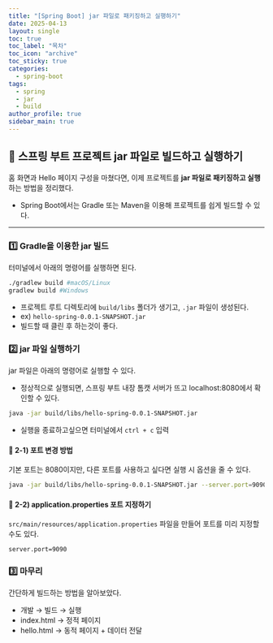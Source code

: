 ```yaml
---
title: "[Spring Boot] jar 파일로 패키징하고 실행하기"
date: 2025-04-13
layout: single
toc: true
toc_label: "목차"
toc_icon: "archive"
toc_sticky: true
categories:
  - spring-boot
tags:
  - spring
  - jar
  - build
author_profile: true
sidebar_main: true
---
```


## :ledger: 스프링 부트 프로젝트 jar 파일로 빌드하고 실행하기

홈 화면과 Hello 페이지 구성을 마쳤다면, 이제 프로젝트를 **jar 파일로 패키징하고 실행**하는 방법을 정리했다.

- Spring Boot에서는 Gradle 또는 Maven을 이용해 프로젝트를 쉽게 빌드할 수 있다.

---

### :one: Gradle을 이용한 jar 빌드

터미널에서 아래의 명령어를 실행하면 된다.

```bash
./gradlew build #macOS/Linux
gradlew build #Windows
```

- 프로젝트 루트 디렉토리에 `build/libs` 폴더가 생기고, `.jar` 파일이 생성된다.
- ex) `hello-spring-0.0.1-SNAPSHOT.jar`
- 빌드할 때 클린 후 하는것이 좋다.


### :two: jar 파일 실행하기

jar 파일은 아래의 명령어로 실행할 수 있다.

- 정상적으로 실행되면, 스프링 부트 내장 톰캣 서버가 뜨고 localhost:8080에서 확인할 수 있다.

```bash
java -jar build/libs/hello-spring-0.0.1-SNAPSHOT.jar
```

- 실행을 종료하고싶으면 터미널에서 `ctrl + c` 입력

#### :pushpin: 2-1) 포트 변경 방법

기본 포트는 8080이지만, 다른 포트를 사용하고 싶다면 실행 시 옵션을 줄 수 있다.

```bash
java -jar build/libs/hello-spring-0.0.1-SNAPSHOT.jar --server.port=9090
```

#### :pushpin: 2-2) application.properties 포트 지정하기

`src/main/resources/application.properties` 파일을 만들어 포트를 미리 지정할 수도 있다.

```properties
server.port=9090
```

### :three: 마무리

간단하게 빌드하는 방법을 알아보았다.<br/>

- 개발 → 빌드 → 실행
- index.html → 정적 페이지
- hello.html → 동적 페이지 + 데이터 전달
